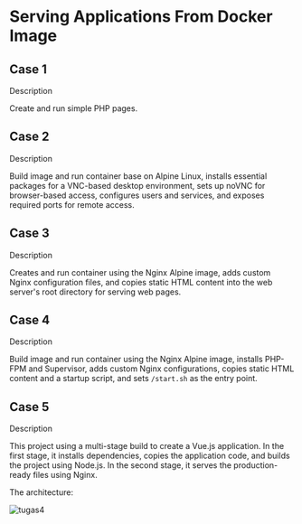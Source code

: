 # Serving Applications From Docker Image

## Case 1

Description

Create and run simple PHP pages.

## Case 2

Description

Build image and run container base on Alpine Linux, installs essential packages for a VNC-based desktop environment, sets up noVNC for browser-based access, configures users and services, and exposes required ports for remote access.

## Case 3

Description

Creates and run container using the Nginx Alpine image, adds custom Nginx configuration files, and copies static HTML content into the web server's root directory for serving web pages.

## Case 4

Description

Build image and run container using the Nginx Alpine image, installs PHP-FPM and Supervisor, adds custom Nginx configurations, copies static HTML content and a startup script, and sets `/start.sh` as the entry point.

## Case 5

Description

This project using a multi-stage build to create a Vue.js application. In the first stage, it installs dependencies, copies the application code, and builds the project using Node.js. In the second stage, it serves the production-ready files using Nginx.

The architecture:

![tugas4](https://github.com/user-attachments/assets/34bbb084-34eb-4c19-aaaa-1402d2a38ed6)
